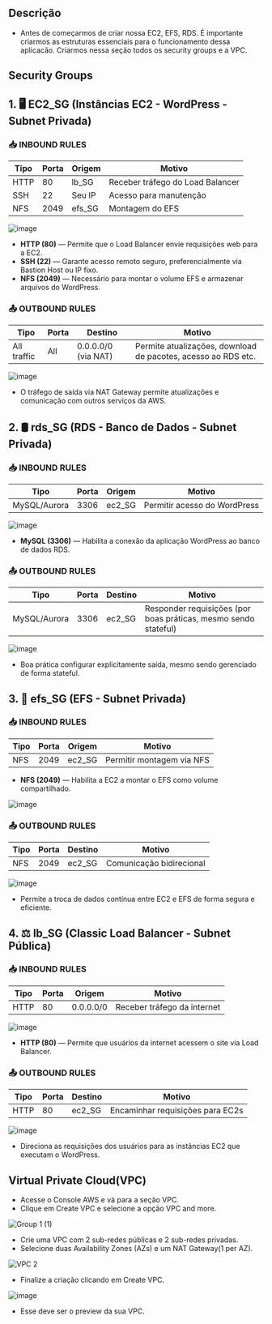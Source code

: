 ## Descrição
- Antes de começarmos de criar nossa EC2, EFS, RDS. É importante criarmos as estruturas essenciais para o funcionamento dessa aplicacão. Criarmos nessa seção todos os security groups e a VPC.

## Security Groups

## 1. 🖥️ EC2_SG (Instâncias EC2 - WordPress - Subnet Privada)

### 📥 INBOUND RULES

| Tipo | Porta | Origem   | Motivo                          |
|------|-------|----------|---------------------------------|
| HTTP | 80    | lb_SG    | Receber tráfego do Load Balancer |
| SSH  | 22    | Seu IP   | Acesso para manutenção     |
| NFS  | 2049  | efs_SG   | Montagem do EFS                 |

![image](https://github.com/user-attachments/assets/bcd334d4-8c9b-4ebc-88ee-2c300d9837d2)

- **HTTP (80)** — Permite que o Load Balancer envie requisições web para a EC2.  
- **SSH (22)** — Garante acesso remoto seguro, preferencialmente via Bastion Host ou IP fixo.  
- **NFS (2049)** — Necessário para montar o volume EFS e armazenar arquivos do WordPress.

### 📤 OUTBOUND RULES

| Tipo        | Porta | Destino     | Motivo                                                 |
|-------------|-------|-------------|---------------------------------------------------------|
| All traffic | All   | 0.0.0.0/0 (via NAT) | Permite atualizações, download de pacotes, acesso ao RDS etc. |

![image](https://github.com/user-attachments/assets/0740743e-7357-491f-8aa5-4656fbed3199)

- O tráfego de saída via NAT Gateway permite atualizações e comunicação com outros serviços da AWS.


## 2. 🛢️ rds_SG (RDS - Banco de Dados - Subnet Privada)

### 📥 INBOUND RULES

| Tipo          | Porta | Origem  | Motivo                        |
|---------------|-------|---------|-------------------------------|
| MySQL/Aurora  | 3306  | ec2_SG  | Permitir acesso do WordPress |

![image](https://github.com/user-attachments/assets/b0779696-5712-4208-b1f8-5badc082b448)

- **MySQL (3306)** — Habilita a conexão da aplicação WordPress ao banco de dados RDS.

### 📤 OUTBOUND RULES

| Tipo          | Porta | Destino | Motivo                                                        |
|---------------|-------|---------|----------------------------------------------------------------|
| MySQL/Aurora  | 3306  | ec2_SG  | Responder requisições (por boas práticas, mesmo sendo stateful) |

![image](https://github.com/user-attachments/assets/0c4f8a19-a588-44a2-9aba-239228124f7e)

- Boa prática configurar explicitamente saída, mesmo sendo gerenciado de forma stateful.


## 3. 📁 efs_SG (EFS - Subnet Privada)

### 📥 INBOUND RULES

| Tipo | Porta | Origem  | Motivo                        |
|------|-------|---------|-------------------------------|
| NFS  | 2049  | ec2_SG  | Permitir montagem via NFS     |

- **NFS (2049)** — Habilita a EC2 a montar o EFS como volume compartilhado.

![image](https://github.com/user-attachments/assets/561ddba1-d65c-474c-a241-5b9d07a81e9e)

### 📤 OUTBOUND RULES

| Tipo | Porta | Destino | Motivo                    |
|------|-------|---------|---------------------------|
| NFS  | 2049  | ec2_SG  | Comunicação bidirecional  |

![image](https://github.com/user-attachments/assets/e33d50a7-cfb7-42a7-8620-776b24e80439)

- Permite a troca de dados contínua entre EC2 e EFS de forma segura e eficiente.

## 4. ⚖️ lb_SG (Classic Load Balancer - Subnet Pública)

### 📥 INBOUND RULES

| Tipo | Porta | Origem     | Motivo                         |
|------|-------|------------|--------------------------------|
| HTTP | 80    | 0.0.0.0/0  | Receber tráfego da internet    |

![image](https://github.com/user-attachments/assets/e74431a9-8a68-43c7-be50-19e52cd636d4)

- **HTTP (80)** — Permite que usuários da internet acessem o site via Load Balancer.

### 📤 OUTBOUND RULES

| Tipo | Porta | Destino | Motivo                                 |
|------|-------|---------|----------------------------------------|
| HTTP | 80    | ec2_SG  | Encaminhar requisições para EC2s       |

![image](https://github.com/user-attachments/assets/e69f2f76-abf1-4560-8c1c-6ffb76039a9e)

- Direciona as requisições dos usuários para as instâncias EC2 que executam o WordPress.


## Virtual Private Cloud(VPC)
- Acesse o Console AWS e vá para a seção VPC.
- Clique em Create VPC e selecione a opção VPC and more.

![Group 1 (1)](https://github.com/user-attachments/assets/1f192243-0736-4530-8932-6445da023a55)


- Crie uma VPC com 2 sub-redes públicas e 2 sub-redes privadas.
- Selecione duas Availability Zones (AZs) e um NAT Gateway(1 per AZ).

![VPC 2](https://github.com/user-attachments/assets/eecb65da-509e-4ae3-aadc-bb6a56688a81)


- Finalize a criação clicando em Create VPC.

![image](https://github.com/user-attachments/assets/f9152534-9b53-4ffa-98d3-e119527c1deb)

- Esse deve ser o preview da sua VPC.

